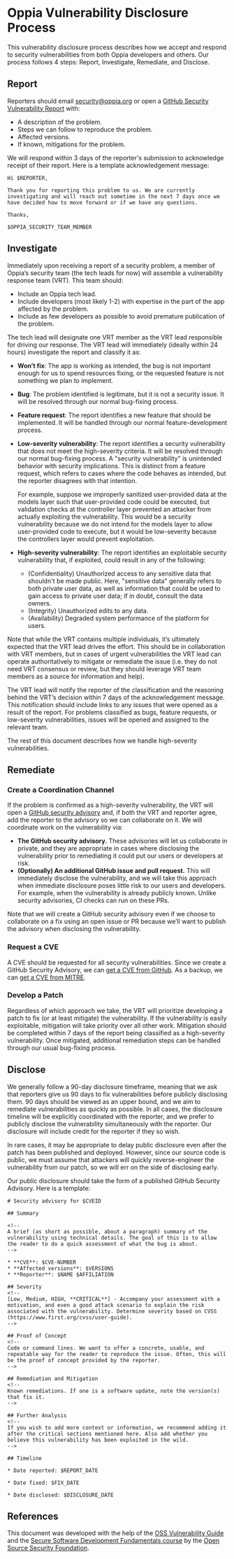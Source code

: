 # Oppia Vulnerability Disclosure Process

This vulnerability disclosure process describes how we accept and respond to security vulnerabilities from both Oppia developers and others. Our process follows 4 steps: Report, Investigate, Remediate, and Disclose.

## Report

Reporters should email [security@oppia.org](mailto:security@oppia.org) or open a [GitHub Security Vulnerability Report](https://docs.github.com/en/code-security/security-advisories/guidance-on-reporting-and-writing/privately-reporting-a-security-vulnerability) with:

* A description of the problem.
* Steps we can follow to reproduce the problem.
* Affected versions.
* If known, mitigations for the problem.

We will respond within 3 days of the reporter's submission to acknowledge receipt of their report. Here is a template acknowledgement message:

```
Hi $REPORTER,

Thank you for reporting this problem to us. We are currently investigating and will reach out sometime in the next 7 days once we have decided how to move forward or if we have any questions.

Thanks,

$OPPIA_SECURITY_TEAM_MEMBER
```

## Investigate

Immediately upon receiving a report of a security problem, a member of Oppia’s security team (the tech leads for now) will assemble a vulnerability response team (VRT). This team should:

* Include an Oppia tech lead.
* Include developers (most likely 1-2) with expertise in the part of the app affected by the problem.
* Include as few developers as possible to avoid premature publication of the problem.

The tech lead will designate one VRT member as the VRT lead responsible for driving our response. The VRT lead will immediately (ideally within 24 hours) investigate the report and classify it as:

* **Won’t fix**: The app is working as intended, the bug is not important enough for us to spend resources fixing, or the requested feature is not something we plan to implement.

* **Bug**: The problem identified is legitimate, but it is not a security issue. It will be resolved through our normal bug-fixing process.

* **Feature request**: The report identifies a new feature that should be implemented. It will be handled through our normal feature-development process.

* **Low-severity vulnerability**: The report identifies a security vulnerability that does not meet the high-severity criteria. It will be resolved through our normal bug-fixing process. A "security vulnerability" is unintended behavior with security implications. This is distinct from a feature request, which refers to cases where the code behaves as intended, but the reporter disagrees with that intention.

  For example, suppose we improperly sanitized user-provided data at the models layer such that user-provided code could be executed, but validation checks at the controller layer prevented an attacker from actually exploiting the vulnerability. This would be a security vulnerability because we do not intend for the models layer to allow user-provided code to execute, but it would be low-severity because the controllers layer would prevent exploitation.

* **High-severity vulnerability**: The report identifies an exploitable security vulnerability that, if exploited, could result in any of the following:

  * (Confidentiality) Unauthorized access to any sensitive data that shouldn't be made public. Here, "sensitive data" generally refers to both private user data, as well as information that could be used to gain access to private user data; if in doubt, consult the data owners.
  * (Integrity) Unauthorized edits to any data.
  * (Availability) Degraded system performance of the platform for users.

Note that while the VRT contains multiple individuals, it’s ultimately expected that the VRT lead drives the effort. This should be in collaboration with VRT members, but in cases of urgent vulnerabilities the VRT lead can operate authoritatively to mitigate or remediate the issue (i.e. they do not need VRT consensus or review, but they should leverage VRT team members as a source for information and help).

The VRT lead will notify the reporter of the classification and the reasoning behind the VRT’s decision within 7 days of the acknowledgement message. This notification should include links to any issues that were opened as a result of the report. For problems classified as bugs, feature requests, or low-severity vulnerabilities, issues will be opened and assigned to the relevant team.

The rest of this document describes how we handle high-severity vulnerabilities.

## Remediate

### Create a Coordination Channel

If the problem is confirmed as a high-severity vulnerability, the VRT will open a [GitHub security advisory](https://docs.github.com/en/code-security/repository-security-advisories/about-github-security-advisories-for-repositories) and, if both the VRT and reporter agree, add the reporter to the advisory so we can collaborate on it. We will coordinate work on the vulnerability via:

* **The GitHub security advisory.** These advisories will let us collaborate in private, and they are appropriate in cases where disclosing the vulnerability prior to remediating it could put our users or developers at risk.
* **(Optionally) An additional GitHub issue and pull request.** This will immediately disclose the vulnerability, and we will take this approach when immediate disclosure poses little risk to our users and developers. For example, when the vulnerability is already publicly known. Unlike security advisories, CI checks can run on these PRs.

Note that we will create a GitHub security advisory even if we choose to collaborate on a fix using an open issue or PR because we’ll want to publish the advisory when disclosing the vulnerability.

### Request a CVE

A CVE should be requested for all security vulnerabilities. Since we create a GitHub Security Advisory, we can [get a CVE from GitHub](https://docs.github.com/en/code-security/repository-security-advisories/about-github-security-advisories-for-repositories#cve-identification-numbers). As a backup, we can [get a CVE from MITRE](https://cveform.mitre.org/).

### Develop a Patch

Regardless of which approach we take, the VRT will prioritize developing a patch to fix (or at least mitigate) the vulnerability. If the vulnerability is easily exploitable, mitigation will take priority over all other work. Mitigation should be completed within 7 days of the report being classified as a high-severity vulnerability. Once mitigated, additional remediation steps can be handled through our usual bug-fixing process.

## Disclose

We generally follow a 90-day disclosure timeframe, meaning that we ask that reporters give us 90 days to fix vulnerabilities before publicly disclosing them. 90 days should be viewed as an upper bound, and we aim to remediate vulnerabilities as quickly as possible. In all cases, the disclosure timeline will be explicitly coordinated with the reporter, and we prefer to publicly disclose the vulnerability simultaneously with the reporter. Our disclosure will include credit for the reporter if they so wish.

In rare cases, it may be appropriate to delay public disclosure even after the patch has been published and deployed. However, since our source code is public, we must assume that attackers will quickly reverse-engineer the vulnerability from our patch, so we will err on the side of disclosing early.

Our public disclosure should take the form of a published GitHub Security Advisory. Here is a template:

```
# Security advisory for $CVEID

## Summary

<!--
A brief (as short as possible, about a paragraph) summary of the vulnerability using technical details. The goal of this is to allow the reader to do a quick assessment of what the bug is about.
-->

* **CVE**: $CVE-NUMBER
* **Affected versions**: $VERSIONS
* **Reporter**: $NAME $AFFILIATION

## Severity
<!--
[Low, Medium, HIGH, **CRITICAL**] - Accompany your assessment with a motivation, and even a good attack scenario to explain the risk associated with the vulnerability. Determine severity based on CVSS (https://www.first.org/cvss/user-guide).
-->

## Proof of Concept
<!--
Code or command lines. We want to offer a concrete, usable, and repeatable way for the reader to reproduce the issue. Often, this will be the proof of concept provided by the reporter.
-->

## Remediation and Mitigation
<!--
Known remediations. If one is a software update, note the version(s) that fix it.
-->

## Further Analysis
<!--
If you wish to add more context or information, we recommend adding it after the critical sections mentioned here. Also add whether you believe this vulnerability has been exploited in the wild.
-->

## Timeline

* Date reported: $REPORT_DATE

* Date fixed: $FIX_DATE

* Date disclosed: $DISCLOSURE_DATE
```

## References

This document was developed with the help of the [OSS Vulnerability Guide](https://github.com/ossf/oss-vulnerability-guide) and the [Secure Software Development Fundamentals course](https://github.com/ossf/secure-sw-dev-fundamentals/blob/main/secure_software_development_fundamentals.md) by the [Open Source Security Foundation](https://openssf.org/).
